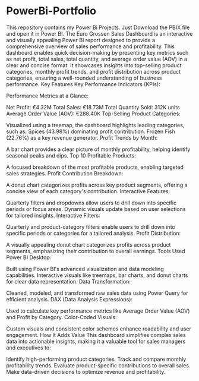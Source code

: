 # PowerBi-Portfolio
This repository contains my Power Bi Projects.
Just Download the PBIX file and open it in Power BI.
The Euro Grossen Sales Dashboard is an interactive and visually appealing Power BI report designed to provide a comprehensive overview of sales performance and profitability. This dashboard enables quick decision-making by presenting key metrics such as net profit, total sales, total quantity, and average order value (AOV) in a clear and concise format. It showcases insights into top-selling product categories, monthly profit trends, and profit distribution across product categories, ensuring a well-rounded understanding of business performance.
Key Features
Key Performance Indicators (KPIs):

Performance Metrics at a Glance:

Net Profit: €4.32M
Total Sales: €18.73M
Total Quantity Sold: 312K units
Average Order Value (AOV): €288.40K
Top-Selling Product Categories:

Visualized using a treemap, the dashboard highlights leading categories, such as:
Spices (43.98%) dominating profit contribution.
Frozen Fish (22.76%) as a key revenue generator.
Profit Trends by Month:

A bar chart provides a clear picture of monthly profitability, helping identify seasonal peaks and dips.
Top 10 Profitable Products:

A focused breakdown of the most profitable products, enabling targeted sales strategies.
Profit Contribution Breakdown:

A donut chart categorizes profits across key product segments, offering a concise view of each category's contribution.
Interactive Features:

Quarterly filters and dropdowns allow users to drill down into specific periods or focus areas.
Dynamic visuals update based on user selections for tailored insights.
Interactive Filters:

Quarterly and product-category filters enable users to drill down into specific periods or categories for a tailored analysis.
Profit Distribution:

A visually appealing donut chart categorizes profits across product segments, emphasizing their contribution to overall earnings.
Tools Used
Power BI Desktop:

Built using Power BI's advanced visualization and data modeling capabilities.
Interactive visuals like treemaps, bar charts, and donut charts for clear data representation.
Data Transformation:

Cleaned, modeled, and transformed raw sales data using Power Query for efficient analysis.
DAX (Data Analysis Expressions):

Used to calculate key performance metrics like Average Order Value (AOV) and Profit by Category.
Color-Coded Visuals:

Custom visuals and consistent color schemes enhance readability and user engagement.
How It Adds Value
This dashboard simplifies complex sales data into actionable insights, making it a valuable tool for sales managers and executives to:

Identify high-performing product categories.
Track and compare monthly profitability trends.
Evaluate product-specific contributions to overall sales.
Make data-driven decisions to optimize revenue and profitability.
